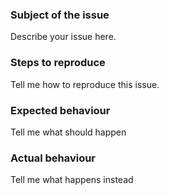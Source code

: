### Subject of the issue

Describe your issue here.

### Steps to reproduce

Tell me how to reproduce this issue.

### Expected behaviour

Tell me what should happen

### Actual behaviour

Tell me what happens instead
